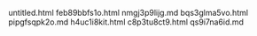 untitled.html
feb89bbfs1o.html
nmgj3p9lijg.md
bqs3glma5vo.html
pipgfsqpk2o.md
h4uc1i8kit.html
c8p3tu8ct9.html
qs9i7na6id.md